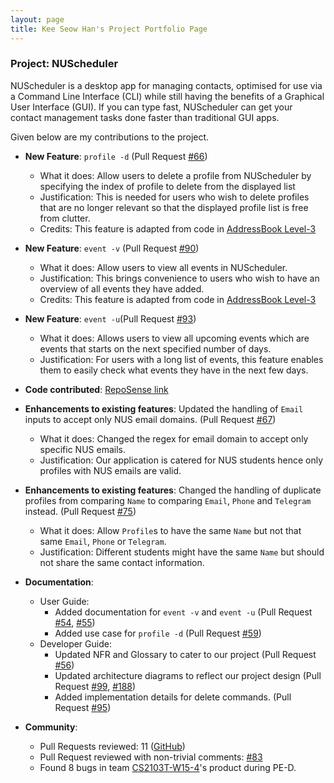 ```yaml
---
layout: page
title: Kee Seow Han's Project Portfolio Page
---
```


<div markdown="block" class="no-num">

### Project: NUScheduler

NUScheduler is a desktop app for managing contacts, optimised for use via a Command Line Interface (CLI) while still having the benefits of a Graphical User Interface (GUI). If you can type fast, NUScheduler can get your contact management tasks done faster than traditional GUI apps.

Given below are my contributions to the project.

* **New Feature**: `profile -d` (Pull Request [#66](https://github.com/AY2223S1-CS2103T-T17-3/tp/pull/66))
  * What it does:
    Allow users to delete a profile from NUScheduler by specifying the index of profile to delete from the displayed list
  * Justification:
    This is needed for users who wish to delete profiles that are no longer relevant so that the displayed profile list is free from clutter.
  * Credits: This feature is adapted from code in [AddressBook Level-3](https://github.com/se-edu/addressbook-level3)

* **New Feature**: `event -v` (Pull Request [#90](https://github.com/AY2223S1-CS2103T-T17-3/tp/pull/90))
  * What it does:
    Allow users to view all events in NUScheduler. 
  * Justification:
    This brings convenience to users who wish to have an overview of all events they have added.
  * Credits: This feature is adapted from code in [AddressBook Level-3](https://github.com/se-edu/addressbook-level3)

* **New Feature**: `event -u`(Pull Request [#93](https://github.com/AY2223S1-CS2103T-T17-3/tp/pull/93))
  * What it does:
    Allows users to view all upcoming events which are events that starts on the next specified number of days.
  * Justification:
    For users with a long list of events, this feature enables them to easily check what events they have in the next few days.

* **Code contributed**: [RepoSense link](https://nus-cs2103-ay2223s1.github.io/tp-dashboard/?search=kshan29&breakdown=true)

* **Enhancements to existing features**: Updated the handling of `Email` inputs to accept only NUS email domains. (Pull Request [#67](https://github.com/AY2223S1-CS2103T-T17-3/tp/pull/67))
  * What it does: Changed the regex for email domain to accept only specific NUS emails.
  * Justification: Our application is catered for NUS students hence only profiles with NUS emails are valid.

* **Enhancements to existing features**: Changed the handling of duplicate profiles from comparing `Name` to comparing `Email`, `Phone` and `Telegram` instead. (Pull Request [#75](https://github.com/AY2223S1-CS2103T-T17-3/tp/pull/75))
  * What it does: Allow `Profile`s to have the same `Name` but not that same `Email`, `Phone` or `Telegram`.
  * Justification: Different students might have the same `Name` but should not share the same contact information.

* **Documentation**:
  * User Guide:
    * Added documentation for `event -v` and `event -u` (Pull Request [#54](https://github.com/AY2223S1-CS2103T-T17-3/tp/pull/54), [#55](https://github.com/AY2223S1-CS2103T-T17-3/tp/pull/55))
    * Added use case for  `profile -d` (Pull Request [#59](https://github.com/AY2223S1-CS2103T-T17-3/tp/pull/59))
  * Developer Guide:
    * Updated NFR and Glossary to cater to our project (Pull Request [#56](https://github.com/AY2223S1-CS2103T-T17-3/tp/pull/56))
    * Updated architecture diagrams to reflect our project design (Pull Request [#99](https://github.com/AY2223S1-CS2103T-T17-3/tp/pull/99), [#188](https://github.com/AY2223S1-CS2103T-T17-3/tp/pull/188))
    * Added implementation details for delete commands. (Pull Request [#95](https://github.com/AY2223S1-CS2103T-T17-3/tp/pull/95))

* **Community**:
  * Pull Requests reviewed: 11 ([GitHub](https://github.com/AY2223S1-CS2103T-T17-3/tp/pulls?q=is%3Apr+commenter%3AKSHan29+is%3Aclosed+-author%3AKSHan29))
  * Pull Request reviewed with non-trivial comments: [#83](https://github.com/AY2223S1-CS2103T-T17-3/tp/pull/83)
  * Found 8 bugs in team [CS2103T-W15-4](https://github.com/KSHan29/ped/issues)'s product during PE-D.
  
</div>

